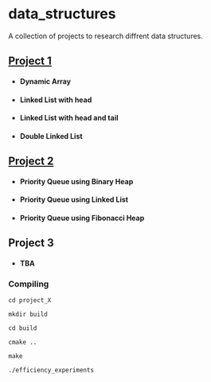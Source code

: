 # data_structures

A collection of projects to research diffrent data structures.
## [Project 1](project_1)

- #### Dynamic Array

- #### Linked List with head

- #### Linked List with head and tail

- #### Double Linked List

## [Project 2](project_2)

- #### Priority Queue using Binary Heap

- #### Priority Queue using Linked List

- #### Priority Queue using Fibonacci Heap

## Project 3

- #### TBA

### Compiling
```
cd project_X

mkdir build

cd build

cmake ..

make

./efficiency_experiments
```